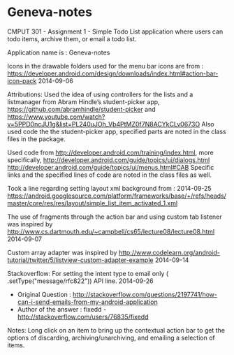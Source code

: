 Geneva-notes
==========

CMPUT 301 - Assignment 1 - Simple Todo List application where users can todo items, archive them, or email a todo list.

Application name is : Geneva-notes

Icons in the drawable folders used for the menu bar icons are from : https://developer.android.com/design/downloads/index.html#action-bar-icon-pack 2014-09-06

Attributions:
Used the idea of using controllers for the lists and a listmanager from Abram Hindle’s student-picker app, https://github.com/abramhindle/student-picker and https://www.youtube.com/watch?v=5PPD0ncJU1g&list=PL240uJOh_Vb4PtMZ0f7N8ACYkCLv0673O
Also used code the the student-picker app, specified parts are noted in the class files in the package.

Used code from http://developer.android.com/training/index.html, more specifically,
http://developer.android.com/guide/topics/ui/dialogs.html
http://developer.android.com/guide/topics/ui/menus.html#CAB
Specific links and the specified lines of code are noted in the class files as well.

Took a line regarding setting layout xml background from : 2014-09-25
https://android.googlesource.com/platform/frameworks/base/+/refs/heads/master/core/res/res/layout/simple_list_item_activated_1.xml

The use of fragments through the action bar and using custom tab listener was inspired by http://www.cs.dartmouth.edu/~campbell/cs65/lecture08/lecture08.html 2014-09-07

Custom array adapter was inspired by http://www.codelearn.org/android-tutorial/twitter/5/listview-custom-adapter-example 2014-09-14

Stackoverflow: For setting the intent type to email only ( .setType("message/rfc822")) API line. 2014-09-26
- Original Question : http://stackoverflow.com/questions/2197741/how-can-i-send-emails-from-my-android-application
- Author of the answer : fixedd - http://stackoverflow.com/users/76835/fixedd


Notes:
Long click on an item to bring up the contextual action bar to get the options of discarding, archiving/unarchiving, and emailing a selection of items.
